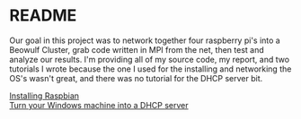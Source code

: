 # README

Our goal in this project was to network together four raspberry pi's into a Beowulf Cluster, grab code written in MPI from the net, then test and analyze our results. I'm providing all of my source code, my report, and two tutorials I wrote because the one I used for the installing and networking the OS's wasn't great, and there was no tutorial for the DHCP server bit. 

[Installing Raspbian](mpi_tutorial.txt)  
[Turn your Windows machine into a DHCP server](dhcp_tutorial.md)

